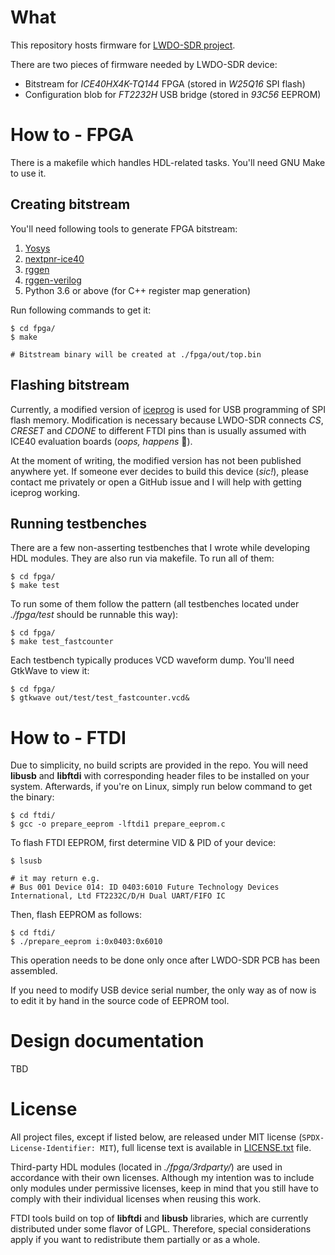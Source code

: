 # What

This repository hosts firmware for [LWDO-SDR project](https://github.com/RomaVis/lwdo-sdr-hw).

There are two pieces of firmware needed by LWDO-SDR device:
- Bitstream for *ICE40HX4K-TQ144* FPGA (stored in *W25Q16* SPI flash)
- Configuration blob for *FT2232H* USB bridge (stored in *93C56* EEPROM)

# How to - FPGA

There is a makefile which handles HDL-related tasks. You'll need GNU Make to use it.

## Creating bitstream

You'll need following tools to generate FPGA bitstream:
1. [Yosys](https://github.com/YosysHQ/yosys)
2. [nextpnr-ice40](https://github.com/YosysHQ/nextpnr)
3. [rggen](https://github.com/rggen/rggen)
4. [rggen-verilog](https://github.com/rggen/rggen-verilog/)
5. Python 3.6 or above (for C++ register map generation)

Run following commands to get it:
```
$ cd fpga/
$ make

# Bitstream binary will be created at ./fpga/out/top.bin
```

## Flashing bitstream

Currently, a modified version of [iceprog](https://github.com/YosysHQ/icestorm/tree/master/iceprog) is used for USB programming of SPI flash memory. Modification is necessary because LWDO-SDR connects *CS*, *CRESET* and *CDONE* to different FTDI pins than is usually assumed with ICE40 evaluation boards (*oops, happens* 🤷).

At the moment of writing, the modified version has not been published anywhere yet. If someone ever decides to build this device (*sic!*), please contact me privately or open a GitHub issue and I will help with getting iceprog working.

## Running testbenches

There are a few non-asserting testbenches that I wrote while developing HDL modules. They are also run via makefile. To run all of them:
```
$ cd fpga/
$ make test
```

To run some of them follow the pattern (all testbenches located under *./fpga/test* should be runnable this way):
```
$ cd fpga/
$ make test_fastcounter
```

Each testbench typically produces VCD waveform dump. You'll need GtkWave to view it:
```
$ cd fpga/
$ gtkwave out/test/test_fastcounter.vcd&
```

# How to - FTDI

Due to simplicity, no build scripts are provided in the repo. You will need **libusb** and **libftdi** with corresponding header files to be installed on your system. Afterwards, if you're on Linux, simply run below command to get the binary:
```
$ cd ftdi/
$ gcc -o prepare_eeprom -lftdi1 prepare_eeprom.c
```

To flash FTDI EEPROM, first determine VID & PID of your device:
```
$ lsusb

# it may return e.g.
# Bus 001 Device 014: ID 0403:6010 Future Technology Devices International, Ltd FT2232C/D/H Dual UART/FIFO IC
```
Then, flash EEPROM as follows:
```
$ cd ftdi/
$ ./prepare_eeprom i:0x0403:0x6010
```

This operation needs to be done only once after LWDO-SDR PCB has been assembled.

If you need to modify USB device serial number, the only way as of now is to edit it by hand in the source code of EEPROM tool.

# Design documentation

TBD

# License

All project files, except if listed below, are released under MIT license (`SPDX-License-Identifier: MIT`), full license text is available in [LICENSE.txt](LICENSE.txt) file.

Third-party HDL modules (located in *./fpga/3rdparty/*) are used in accordance with their own licenses. Although my intention was to include only modules under permissive licenses, keep in mind that you still have to comply with their individual licenses when reusing this work.

FTDI tools build on top of **libftdi** and **libusb** libraries, which are currently distributed under some flavor of LGPL. Therefore, special considerations apply if you want to redistribute them partially or as a whole.